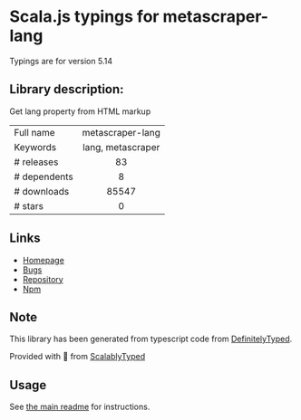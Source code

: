 
# Scala.js typings for metascraper-lang

Typings are for version 5.14

## Library description:
Get lang property from HTML markup

|                    |                 |
| ------------------ | :-------------: |
| Full name          | metascraper-lang |
| Keywords           | lang, metascraper |
| # releases         | 83 |
| # dependents       | 8 |
| # downloads        | 85547 |
| # stars            | 0 |

## Links
- [Homepage](https://nicedoc.io/microlinkhq/metascraper/packages/metascraper-lang)
- [Bugs](https://github.com/microlinkhq/metascraper/issues)
- [Repository](https://github.com/microlinkhq/metascraper)
- [Npm](https://www.npmjs.com/package/metascraper-lang)
    


## Note
This library has been generated from typescript code from [DefinitelyTyped](https://definitelytyped.org).

Provided with :purple_heart: from [ScalablyTyped](https://github.com/oyvindberg/ScalablyTyped)

## Usage
See [the main readme](../../readme.md) for instructions.


